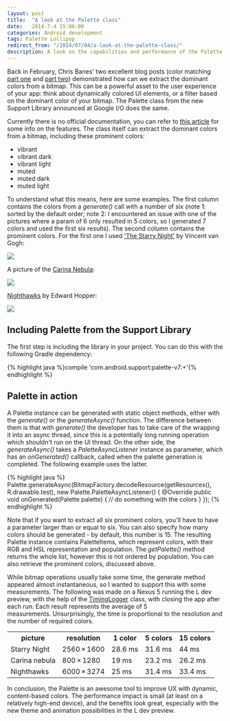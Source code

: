 ```yaml
---
layout: post
title:  "A look at the Palette class"
date:   2014-7-4 15:06:00
categories: Android development
tags: Palette Lollipop
redirect_from: "/2014/07/04/a-look-at-the-palette-class/"
description: A look on the capabilities and performance of the Palette class from the support library.
---
```

Back in February, Chris Banes' two excellent blog posts (color matching [part one](http://chris.banes.me/2014/02/18/colour-matching/) and [part two](https://chris.banes.me/2014/03/10/colour-matching-pt-2/)) demonstrated how can we extract the dominant colors from a bitmap. This can be a powerful asset to the user experience of your app: think about dynamically colored UI elements, or a filter based on the dominant color of your bitmap. The Palette class from the new Support Library announced at Google I/O does the same. 
<!-- more -->

Currently there is no official documentation, you can refer to [this article](http://chris.banes.me/2014/07/04/palette-preview/) for some info on the features. The class itself can extract the dominant colors from a bitmap, including these prominent colors:

*   vibrant
*   vibrant dark
*   vibrant light
*   muted
*   muted dark
*   muted light

To understand what this means, here are some examples. The first column contains the colors from a _generate()_ call with a number of six (note 1: sorted by the default order; note 2: I encountered an issue with one of the pictures where a param of 6 only resulted in 5 colors, so I generated 7 colors and used the first six results). The second column contains the prominent colors. For the first one I used ['The Starry Night'](http://www.wikiart.org/en/vincent-van-gogh/the-starry-night-1889) by Vincent van Gogh:  

<img src="http://andraskindler.com/img/post/palette_starry_night.jpg">

A picture of the [Carina Nebula](http://hqwide.com/wallpapers/l/1280x800/45/outer_space_nebulae_digital_art_artwork_carina_nebula_1280x800_44297.jpg):  

<img src="http://andraskindler.com/img/post/palette_carina.jpg">

[Nighthawks](http://upload.wikimedia.org/wikipedia/commons/a/a8/Nighthawks_by_Edward_Hopper_1942.jpg) by Edward Hopper:  
	
<img src="http://andraskindler.com/img/post/palette_nighthawks_at_the_diner.jpg">

## Including Palette from the Support Library

The first step is including the library in your project. You can do this with the following Gradle dependency:

{% highlight java %}compile 'com.android.support:palette-v7:+'{% endhighlight %}

## Palette in action

A Palette instance can be generated with static object methods, either with the _generate()_ or the _generateAsync()_ function. The difference between them is that with _generate()_ the developer has to take care of the wrapping it into an async thread, since this is a potentially long running operation which shouldn't run on the UI thread. On the other side, the _generateAsync()_ takes a _PaletteAsyncListener_ instance as parameter, which has an _onGenerated()_ callback, called when the palette generation is completed. The following example uses the latter.

{% highlight java %}
Palette.generateAsync(BitmapFactory.decodeResource(getResources(), R.drawable.test),
  new Palette.PaletteAsyncListener() {
    @Override public void onGenerated(Palette palette) {
      // do something with the colors
    }
});
{% endhighlight %}

Note that if you want to extract all six prominent colors, you'll have to have a parameter larger than or equal to six. You can also specify how many colors should be generated - by default, this number is 15. The resulting Palette instance contains PaletteItems, which represent colors, with their RGB and HSL representation and population. The _getPalette()_ method returns the whole list, however this is not ordered by population. You can also retrieve the prominent colors, discussed above. 

While bitmap operations usually take some time, the generate method appeared almost instantaneous, so I wanted to support this with some measurements. The following was made on a Nexus 5 running the L dev preview, with the help of the [TimingLogger](http://developer.android.com/reference/android/util/TimingLogger.html) class, with closing the app after each run. Each result represents the average of 5 measurements. Unsurprisingly, the time is proportional to the resolution and the number of required colors.

<p align="center"> 
<table>
<tbody>
<tr>
<th>picture</th>
<th>resolution</th>
<th>1 color</th>
<th>5 colors</th>
<th>15 colors</th>
</tr>
<tr>
<td>Starry Night</td>
<td>2560 × 1600</td>
<td>28.6 ms</td>
<td>31.6 ms</td>
<td>44 ms</td>
</tr>
<tr>
<td>Carina nebula</td>
<td>800 × 1280</td>
<td>19 ms</td>
<td>23.2 ms</td>
<td>26.2 ms</td>
</tr>
<tr>
<td>Nighthawks</td>
<td>6000 × 3274</td>
<td>25 ms</td>
<td>31.4 ms</td>
<td>33.4 ms</td>
</tr>
</tbody>
</table></p>
In conclusion, the Palette is an awesome tool to improve UX with dynamic, content-based colors. The performance impact is small (at least on a relatively high-end device), and the benefits look great, especially with the new theme and animation possibilities in the L dev preview.
